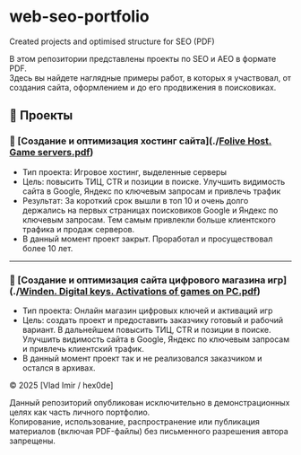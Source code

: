 # web-seo-portfolio
Created projects and optimised structure for SEO (PDF)

В этом репозитории представлены проекты по SEO и AEO в формате PDF.  
Здесь вы найдете наглядные примеры работ, в которых я участвовал, от создания сайта, оформлением и до его продвижения в поисковиках.

## 📁 Проекты

### 🔹 [Создание и оптимизация хостинг сайта](./[Folive Host. Game servers.pdf](https://github.com/hex0de/web-seo-portfolio/blob/main/Folive%20Host.%20Game%20servers.pdf))
- Тип проекта: Игровое хостинг, выделенные серверы
- Цель: повысить ТИЦ, CTR и позиции в поиске. Улучшить видимость сайта в Google, Яндекс по ключевым запросам и привлечь трафик
- Результат: За короткий срок вышли в топ 10 и очень долго держались на первых страницах поисковиков Google и Яндекс по ключевым запросам. Тем самым привлекли больше клиентского трафика и продаж серверов.
- В данный момент проект закрыт. Проработал и просуществовал более 10 лет.

---

### 🔹 [Создание и оптимизация сайта цифрового магазина игр](./[Winden. Digital keys. Activations of games on PC.pdf](https://github.com/hex0de/web-seo-portfolio/blob/main/Winden.%20Digital%20keys.%20Activations%20of%20games%20on%20PC.pdf))
- Тип проекта: Онлайн магазин цифровых ключей и активаций игр
- Цель: создать проект и предоставить заказчику готовый и рабочий вариант. В дальнейшем повысить ТИЦ, CTR и позиции в поиске. Улучшить видимость сайта в Google, Яндекс по ключевым запросам и привлечь клиентский трафик.
- В данный момент проект так и не реализовался заказчиком и остался в архивах.


© 2025 [Vlad Imir / hex0de]

Данный репозиторий опубликован исключительно в демонстрационных целях как часть личного портфолио.  
Копирование, использование, распространение или публикация материалов (включая PDF-файлы) без письменного разрешения автора запрещены.
